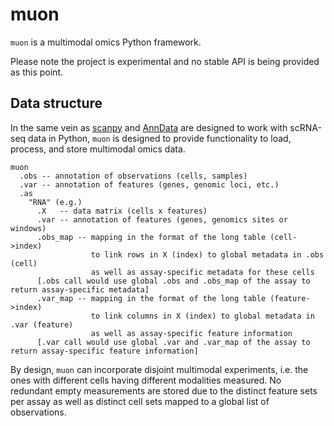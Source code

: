 # muon

`muon` is a multimodal omics Python framework.

Please note the project is experimental and no stable API is being provided as this point.

## Data structure

In the same vein as [scanpy](https://github.com/theislab/scanpy) and [AnnData](https://github.com/theislab/anndata) are designed to work with scRNA-seq data in Python, `muon` is designed to provide functionality to load, process, and store multimodal omics data.


```
muon
  .obs -- annotation of observations (cells, samples)
  .var -- annotation of features (genes, genomic loci, etc.)
  .as
    "RNA" (e.g.)
      .X   -- data matrix (cells x features)
      .var -- annotation of features (genes, genomics sites or windows)
      .obs_map -- mapping in the format of the long table (cell->index)
                  to link rows in X (index) to global metadata in .obs (cell)
                  as well as assay-specific metadata for these cells
      [.obs call would use global .obs and .obs_map of the assay to return assay-specific metadata]
      .var_map -- mapping in the format of the long table (feature->index)
                  to link columns in X (index) to global metadata in .var (feature)
                  as well as assay-specific feature information
      [.var call would use global .var and .var_map of the assay to return assay-specific feature information]
```

By design, `muon` can incorporate disjoint multimodal experiments, i.e. the ones with different cells having different modalities measured. No redundant empty measurements are stored due to the distinct feature sets per assay as well as distinct cell sets mapped to a global list of observations.
